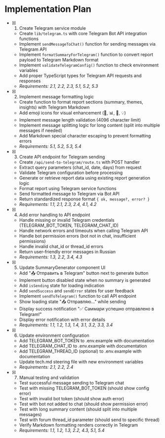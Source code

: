# Implementation Plan

- [x] 1. Create Telegram service module
  - Create `lib/telegram.ts` with core Telegram Bot API integration functions
  - Implement `sendMessageToChat()` function for sending messages via Telegram API
  - Implement `formatSummaryForTelegram()` function to convert report payload to Telegram Markdown format
  - Implement `validateTelegramConfig()` function to check environment variables
  - Add proper TypeScript types for Telegram API requests and responses
  - _Requirements: 2.1, 2.2, 2.3, 5.1, 5.2, 5.3_

- [x] 2. Implement message formatting logic
  - Create function to format report sections (summary, themes, insights) with Telegram Markdown
  - Add emoji icons for visual enhancement (🤖, 📊, 🎯, 💡)
  - Implement message length validation (4096 character limit)
  - Implement message splitting logic for long content (split into multiple messages if needed)
  - Add Markdown special character escaping to prevent formatting errors
  - _Requirements: 5.1, 5.2, 5.3, 5.4_

- [x] 3. Create API endpoint for Telegram sending
  - Create `/api/send-to-telegram/route.ts` with POST handler
  - Extract query parameters (chat_id, date, days) from request
  - Validate Telegram configuration before processing
  - Generate or retrieve report data using existing report generation logic
  - Format report using Telegram service functions
  - Send formatted message to Telegram via Bot API
  - Return standardized response format `{ ok, message?, error? }`
  - _Requirements: 1.1, 2.1, 2.3, 2.4, 4.1, 4.2_

- [x] 4. Add error handling to API endpoint
  - Handle missing or invalid Telegram credentials (TELEGRAM_BOT_TOKEN, TELEGRAM_CHAT_ID)
  - Handle network errors and timeouts when calling Telegram API
  - Handle bot permission errors (bot not in chat, insufficient permissions)
  - Handle invalid chat_id or thread_id errors
  - Return user-friendly error messages in Russian
  - _Requirements: 1.3, 2.2, 3.4, 4.3_

- [x] 5. Update SummaryGenerator component UI
  - Add "📤 Отправить в Telegram" button next to generate button
  - Implement button disabled state when no summary is generated
  - Add `isSending` state for loading indication
  - Add `sendSuccess` and `sendError` states for user feedback
  - Implement `sendToTelegram()` function to call API endpoint
  - Show loading state "📤 Отправляю..." while sending
  - Display success notification "✅ Саммари успешно отправлено в Telegram!"
  - Display error notification with error details
  - _Requirements: 1.1, 1.2, 1.3, 1.4, 3.1, 3.2, 3.3, 3.4_

- [x] 6. Update environment configuration
  - Add TELEGRAM_BOT_TOKEN to .env.example with documentation
  - Add TELEGRAM_CHAT_ID to .env.example with documentation
  - Add TELEGRAM_THREAD_ID (optional) to .env.example with documentation
  - Update tech.md steering file with new environment variables
  - _Requirements: 2.1, 2.2, 2.4_

- [x] 7. Manual testing and validation
  - Test successful message sending to Telegram chat
  - Test with missing TELEGRAM_BOT_TOKEN (should show config error)
  - Test with invalid bot token (should show auth error)
  - Test with bot not added to chat (should show permission error)
  - Test with long summary content (should split into multiple messages)
  - Test with forum thread_id parameter (should send to specific thread)
  - Verify Markdown formatting renders correctly in Telegram
  - _Requirements: 1.1, 1.2, 1.3, 2.2, 4.3, 5.1, 5.4_
